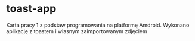 # toast-app
Karta pracy 1 z podstaw programowania na platformę Amdroid.
Wykonano aplikację z toastem i własnym zaimportowanym zdjęciem
